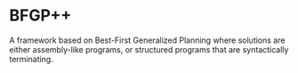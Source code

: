 # BFGP++

A framework based on Best-First Generalized Planning where solutions are either assembly-like programs, or structured programs that are syntactically terminating.
